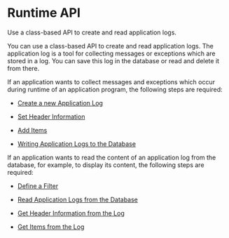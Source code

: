 <!-- loio55c208330eb642d39580a281bf66870c -->

# Runtime API

Use a class-based API to create and read application logs.

You can use a class-based API to create and read application logs. The application log is a tool for collecting messages or exceptions which are stored in a log. You can save this log in the database or read and delete it from there.

If an application wants to collect messages and exceptions which occur during runtime of an application program, the following steps are required:

-   [Create a new Application Log](create-a-new-application-log-f7c20f7.md)

-   [Set Header Information](set-header-information-b962eb9.md)

-   [Add Items](add-items-31f564e.md)

-   [Writing Application Logs to the Database](writing-application-logs-to-the-database-d15d974.md)


If an application wants to read the content of an application log from the database, for example, to display its content, the following steps are required:

-   [Define a Filter](define-a-filter-8e17d0d.md)

-   [Read Application Logs from the Database](read-application-logs-from-the-database-4ed3b27.md)

-   [Get Header Information from the Log](get-header-information-from-the-log-9572409.md)

-   [Get Items from the Log](get-items-from-the-log-c4783e6.md)


